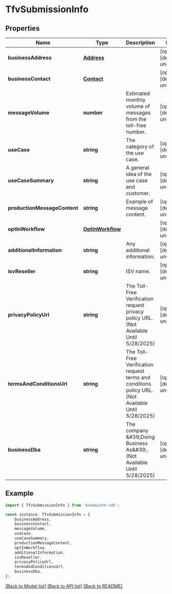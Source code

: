 # TfvSubmissionInfo


## Properties

Name | Type | Description | Notes
------------ | ------------- | ------------- | -------------
**businessAddress** | [**Address**](Address.md) |  | [optional] [default to undefined]
**businessContact** | [**Contact**](Contact.md) |  | [optional] [default to undefined]
**messageVolume** | **number** | Estimated monthly volume of messages from the toll-free number. | [optional] [default to undefined]
**useCase** | **string** | The category of the use case. | [optional] [default to undefined]
**useCaseSummary** | **string** | A general idea of the use case and customer. | [optional] [default to undefined]
**productionMessageContent** | **string** | Example of message content. | [optional] [default to undefined]
**optInWorkflow** | [**OptInWorkflow**](OptInWorkflow.md) |  | [optional] [default to undefined]
**additionalInformation** | **string** | Any additional information. | [optional] [default to undefined]
**isvReseller** | **string** | ISV name. | [optional] [default to undefined]
**privacyPolicyUrl** | **string** | The Toll-Free Verification request privacy policy URL. (Not Available Until 5/28/2025) | [optional] [default to undefined]
**termsAndConditionsUrl** | **string** | The Toll-Free Verification request terms and conditions policy URL. (Not Available Until 5/28/2025) | [optional] [default to undefined]
**businessDba** | **string** | The company \&#39;Doing Business As\&#39;. (Not Available Until 5/28/2025) | [optional] [default to undefined]

## Example

```typescript
import { TfvSubmissionInfo } from 'bandwidth-sdk';

const instance: TfvSubmissionInfo = {
    businessAddress,
    businessContact,
    messageVolume,
    useCase,
    useCaseSummary,
    productionMessageContent,
    optInWorkflow,
    additionalInformation,
    isvReseller,
    privacyPolicyUrl,
    termsAndConditionsUrl,
    businessDba,
};
```

[[Back to Model list]](../README.md#documentation-for-models) [[Back to API list]](../README.md#documentation-for-api-endpoints) [[Back to README]](../README.md)
